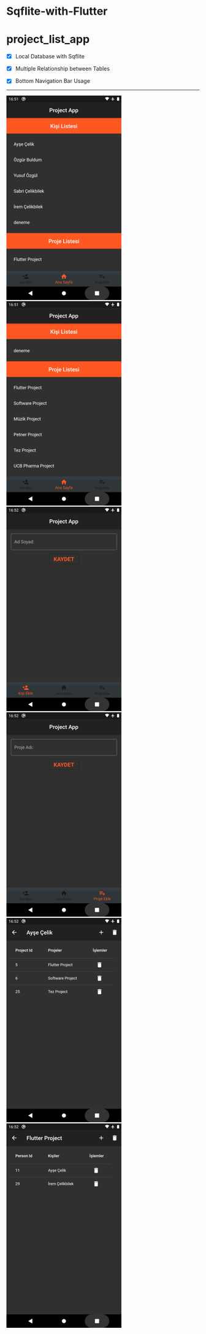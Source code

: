 # Sqflite-with-Flutter

# project_list_app

- [x] Local Database with Sqflite
- [x] Multiple Relationship between Tables
- [x] Bottom Navigation Bar Usage


------------

![](https://github.com/iremcelikbilek/Sqflite-with-Flutter/blob/master/project_list_app/github/ss-1.png)
![](https://github.com/iremcelikbilek/Sqflite-with-Flutter/blob/master/project_list_app/github/ss-2.png)
![](https://github.com/iremcelikbilek/Sqflite-with-Flutter/blob/master/project_list_app/github/ss-3.png)
![](https://github.com/iremcelikbilek/Sqflite-with-Flutter/blob/master/project_list_app/github/ss-4.png)
![](https://github.com/iremcelikbilek/Sqflite-with-Flutter/blob/master/project_list_app/github/ss-5.png)
![](https://github.com/iremcelikbilek/Sqflite-with-Flutter/blob/master/project_list_app/github/ss-6.png)


